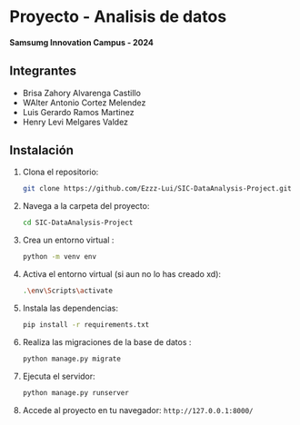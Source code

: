 # Proyecto - Analisis de datos 
#### Samsumg Innovation Campus - 2024

## Integrantes
 - Brisa Zahory Alvarenga Castillo
 - WAlter Antonio Cortez Melendez 
 - Luis Gerardo Ramos Martinez
 - Henry Levi Melgares Valdez


## Instalación

1. Clona el repositorio:
   ```bash
   git clone https://github.com/Ezzz-Lui/SIC-DataAnalysis-Project.git
   ```

2. Navega a la carpeta del proyecto:
   ```bash
   cd SIC-DataAnalysis-Project
   ```

3. Crea un entorno virtual :
   ```bash
   python -m venv env
   ```

4. Activa el entorno virtual (si aun no lo has creado xd):
     ```bash
     .\env\Scripts\activate


5. Instala las dependencias:
   ```bash
   pip install -r requirements.txt
   ```

6. Realiza las migraciones de la base de datos :
   ```bash
   python manage.py migrate
   ```


7. Ejecuta el servidor:
   ```bash
   python manage.py runserver
   ```

8. Accede al proyecto en tu navegador: `http://127.0.0.1:8000/`













